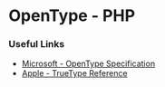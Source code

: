 
# OpenType - PHP




### Useful Links
- [Microsoft - OpenType Specification](https://learn.microsoft.com/en-us/typography/opentype/spec)
- [Apple - TrueType Reference](https://developer.apple.com/fonts/TrueType-Reference-Manual)